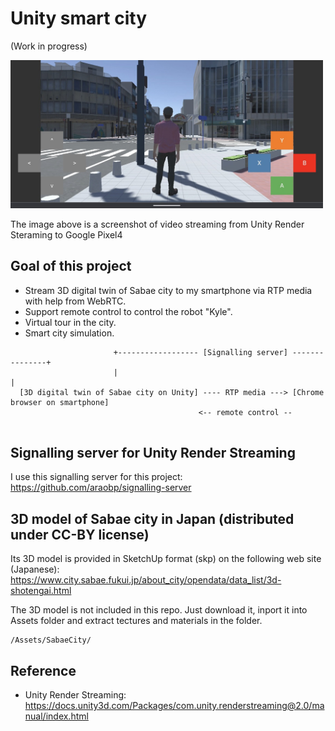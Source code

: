 # Unity smart city

(Work in progress)

<img src="/doc/screenshot_pixel4.jpg" width=500px>

The image above is a screenshot of video streaming from Unity Render Steraming to Google Pixel4

## Goal of this project

- Stream 3D digital twin of Sabae city to my smartphone via RTP media with help from WebRTC.
- Support remote control to control the robot "Kyle".
- Virtual tour in the city.
- Smart city simulation.

```
                       +------------------ [Signalling server] ---------------+
                       |                                                      |
  [3D digital twin of Sabae city on Unity] ---- RTP media ---> [Chrome browser on smartphone]
                                          <-- remote control --
                
```

## Signalling server for Unity Render Streaming

I use this signalling server for this project: https://github.com/araobp/signalling-server

## 3D model of Sabae city in Japan (distributed under CC-BY license)

Its 3D model is provided in SketchUp format (skp) on the following web site (Japanese): https://www.city.sabae.fukui.jp/about_city/opendata/data_list/3d-shotengai.html

The 3D model is not included in this repo. Just download it, inport it into Assets folder and extract tectures and materials in the folder.

```
/Assets/SabaeCity/
```

## Reference

- Unity Render Streaming: https://docs.unity3d.com/Packages/com.unity.renderstreaming@2.0/manual/index.html

